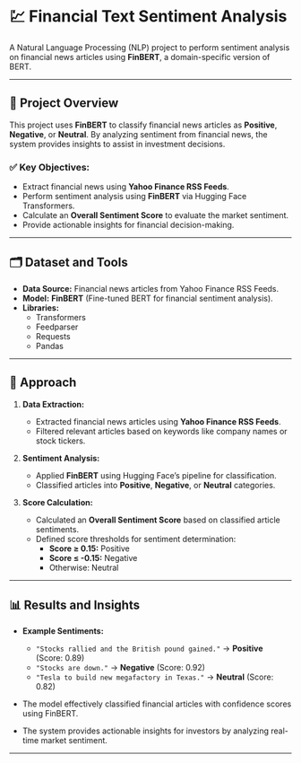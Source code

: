 # 💹 Financial Text Sentiment Analysis  

A Natural Language Processing (NLP) project to perform sentiment analysis on financial news articles using **FinBERT**, a domain-specific version of BERT.  

---

## 📌 Project Overview  
This project uses **FinBERT** to classify financial news articles as **Positive**, **Negative**, or **Neutral**. By analyzing sentiment from financial news, the system provides insights to assist in investment decisions.  

### ✅ **Key Objectives:**  
- Extract financial news using **Yahoo Finance RSS Feeds**.  
- Perform sentiment analysis using **FinBERT** via Hugging Face Transformers.  
- Calculate an **Overall Sentiment Score** to evaluate the market sentiment.  
- Provide actionable insights for financial decision-making.  

---

## 🗂 Dataset and Tools  
- **Data Source:** Financial news articles from Yahoo Finance RSS Feeds.  
- **Model:** **FinBERT** (Fine-tuned BERT for financial sentiment analysis).  
- **Libraries:**  
  - Transformers  
  - Feedparser  
  - Requests  
  - Pandas  

---

## 🚀 Approach  

1. **Data Extraction:**  
    - Extracted financial news articles using **Yahoo Finance RSS Feeds**.  
    - Filtered relevant articles based on keywords like company names or stock tickers.  

2. **Sentiment Analysis:**  
    - Applied **FinBERT** using Hugging Face’s pipeline for classification.  
    - Classified articles into **Positive**, **Negative**, or **Neutral** categories.  

3. **Score Calculation:**  
    - Calculated an **Overall Sentiment Score** based on classified article sentiments.  
    - Defined score thresholds for sentiment determination:  
      - **Score ≥ 0.15:** Positive  
      - **Score ≤ -0.15:** Negative  
      - Otherwise: Neutral  

---

## 📊 Results and Insights  

- **Example Sentiments:**  
  - `"Stocks rallied and the British pound gained."` → **Positive** (Score: 0.89)  
  - `"Stocks are down."` → **Negative** (Score: 0.92)  
  - `"Tesla to build new megafactory in Texas."` → **Neutral** (Score: 0.82)  

- The model effectively classified financial articles with confidence scores using FinBERT.  
- The system provides actionable insights for investors by analyzing real-time market sentiment.  

---
